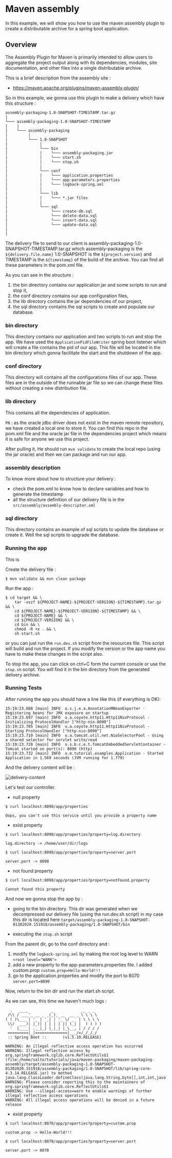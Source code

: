 # Maven assembly

In this example, we will show you how to use the maven assembly plugin to create a distributable archive for a spring boot application.

## Overview

The Assembly Plugin for Maven is primarily intended to allow users to aggregate the project output along with its dependencies, modules, site documentation, and other files into a single distributable archive.

This is a brief description from the assembly site :

- https://maven.apache.org/plugins/maven-assembly-plugin/

So in this example, we gonna use this plugin to make a delivery which have this structure :

```
assembly-packaging-1.0-SNAPSHOT-TIMESTAMP.tar.gz
|
└─── assembly-packaging-1.0-SNAPSHOT-TIMESTAMP
|    |
|    └─── assembly-packaging
|         |
|         └─── 1.0-SNAPSHOT
|              |
|              └─── bin
|              |    └─── assembly-packaging.jar
|              |    └─── start.sh
|              |    └─── stop.sh
|              |
|              └─── conf
|              |    └─── application.properties
|              |    └─── app-parameters.properties
|              |    └─── logback-spring.xml
|              |
|              └─── lib
|              |    └─── *.jar files
|              |
|              └─── sql
|                   └─── create-db.sql
|                   └─── delete-data.sql
|                   └─── insert-data.sql
|                   └─── update-data.sql
| 
| 
```

The delivery file to send to our client is assembly-packaging-1.0-SNAPSHOT-TIMESTAMP.tar.gz which assembly-packaging is the `${delivery.file.name}`
1.0-SNAPSHOT is the `${project.version}` and TIMESTAMP is the `${timestamp}` of the build of the archive. You can find all these parameters in the pom.xml file.

As you can see in the structure :
 
1. the bin directory contains our application jar and some scripts to run and stop it,
2. the conf directory contains our app configuration files,
3. the lib directory contains the jar dependencies of our project,
4. the sql directory contains the sql scripts to create and populate our database.

### bin directory

This directory contains our application and two scripts to run and stop the app. We have used the `ApplicationPidFileWriter` spring boot listener
which will create a file contains the pid of our app. This file will be located in the bin directory which gonna facilitate the start and the shutdown
of the app.

### conf directory

This directory will contains all the configurations files of our app. These files are in the outside of the runnable jar file so we can change 
these files without creating a new distribution file.

### lib directory

This contains all the dependencies of application.

`PN` : as the oracle jdbc driver does not exist in the maven remote repository, we have created a local one to store it.
You can find this repo in the pom.xml file and the oracle jar file in the dependencies project which means it is safe for
anyone we use this project.

After pulling it, He should run `mvn validate` to create the local repo (using the jar oracle) and then we can package and run our app.

### assembly description

To know more about how to structure your delivery :

- check the pom.xml to know how to declare variables and how to generate the timestamp
- all the structure definition of our delivery file is in the `src/assembly/assembly-descriptor.xml`

### sql directory

This directory contains an example of sql scripts to update the database or create it. Well the sql scripts to upgrade the database.

### Running the app

This is 

Create the delivery file :

```shell script
$ mvn validate && mvn clean package
```

Run the app :

```shell script
$ cd target && \
    tar -xvzf ${PROJECT-NAME}-${PROJECT-VERSION}-${TIMESTAMP}.tar.gz && \
    cd ${PROJECT-NAME}-${PROJECT-VERSION}-${TIMESTAMP} && \
    cd ${PROJECT-NAME} && \
    cd ${PROJECT-VERSION} && \  
    cd bin && \
    chmod -R +x . && \
    sh start.sh
```

or you can just run the `run.dev.sh` script from the resources file. This script will build and run the project. If you modify the version or the app name you have to make these changes in the script also.

To stop the app, you can click on ctrl+C form the current console or use the `stop.sh` script. You will find it in the bin directory from the generated delivery archive.

### Running Tests

After running the app you should have a line like this (if everything is OK):

```log
15:19:23.688 [main] INFO  o.s.j.e.a.AnnotationMBeanExporter - Registering beans for JMX exposure on startup
15:19:23.697 [main] INFO  o.a.coyote.http11.Http11NioProtocol - Initializing ProtocolHandler ["http-nio-8090"]
15:19:23.705 [main] INFO  o.a.coyote.http11.Http11NioProtocol - Starting ProtocolHandler ["http-nio-8090"]
15:19:23.710 [main] INFO  o.a.tomcat.util.net.NioSelectorPool - Using a shared selector for servlet write/read
15:19:23.728 [main] INFO  o.s.b.c.e.t.TomcatEmbeddedServletContainer - Tomcat started on port(s): 8090 (http)
15:19:23.732 [main] INFO  o.m.tutorial.examples.Application - Started Application in 1.569 seconds (JVM running for 1.779)
```

And the delivery content will be :

![delivery-content](https://user-images.githubusercontent.com/16627692/73457878-a4e59c80-4374-11ea-97f8-34cc41b92684.png)

Let's test our controller.

* null property

```shell script
$ curl localhost:8090/app/properties
```

```log
Oops, you can't use this service until you provide a property name
```

* exist property

```shell script
$ curl localhost:8090/app/properties?property=log.directory
```

```log
log.directory -> /home/user/dir/logs
```

```shell script
$ curl localhost:8090/app/properties?property=server.port
```

```log
server.port -> 8090
```

* not found property

```shell script
$ curl localhost:8090/app/properties?property=notFound.property
```

```log
Cannot found this property
```

And now we gonna stop the app by :

- going to the bin directory. This dir was generated when we decompressed our delivery file (using the run.dev.sh script)
in my case this dir is located here `target/assembly-packaging-1.0-SNAPSHOT-01302020.151918/assembly-packaging/1.0-SNAPSHOT/bin`

- executing the `stop.sh` script

From the parent dir, go to the conf directory and :

1. modify the `logback-spring.xml` by making the root log level to WARN `<root level="WARN">`
2. add a new property to the app-parameters.properties file. I added custom.prop `custom.prop=Hello-World!!!`
3. go to the application.properties and modify the port to 8070 `server.port=8090`

Now, return to the bin dir and run the start.sh script.

As we can see, this time we haven't much logs :

```log
  .   ____          _            __ _ _
 /\\ / ___'_ __ _ _(_)_ __  __ _ \ \ \ \
( ( )\___ | '_ | '_| | '_ \/ _` | \ \ \ \
 \\/  ___)| |_)| | | | | || (_| |  ) ) ) )
  '  |____| .__|_| |_|_| |_\__, | / / / /
 =========|_|==============|___/=/_/_/_/
 :: Spring Boot ::       (v1.5.10.RELEASE)

WARNING: An illegal reflective access operation has occurred
WARNING: Illegal reflective access by org.springframework.cglib.core.ReflectUtils$1 (file:/home/salto/tutorials/java/maven-packaging/maven-packaging-assembly/target/assembly-packaging-1.0-SNAPSHOT-01302020.151918/assembly-packaging/1.0-SNAPSHOT/lib/spring-core-4.3.14.RELEASE.jar) to method java.lang.ClassLoader.defineClass(java.lang.String,byte[],int,int,java.security.ProtectionDomain)
WARNING: Please consider reporting this to the maintainers of org.springframework.cglib.core.ReflectUtils$1
WARNING: Use --illegal-access=warn to enable warnings of further illegal reflective access operations
WARNING: All illegal access operations will be denied in a future release
```

* exist property

```shell script
$ curl localhost:8070/app/properties?property=custom.prop
```

```log
custom.prop -> Hello-World!!!
```

```shell script
$ curl localhost:8070/app/properties?property=server.port
```

```log
server.port -> 8070
```
